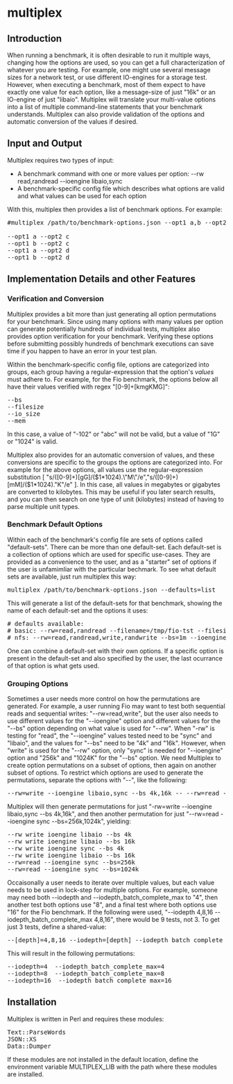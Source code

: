 # multiplex

## Introduction
When running a benchmark, it is often desirable to run it multiple ways, changing how the options are used, so you can get a full characterization of whatever you are testing.  For example, one might use several message sizes for a network test, or use different IO-engines for a storage test.  However, when executing a benchmark, most of them expect to have exactly one value for each option, like a message-size of just "16k" or an IO-engine of just "libaio".  Multiplex will translate your multi-value options into a list of multiple command-line statements that your benchmark understands.  Multiplex can also provide validation of the options and automatic conversion of the values if desired.

## Input and Output
Multiplex requires two types of input:

* A benchmark command with one or more values per option: --rw read,randread --ioengine libaio,sync
* A benchmark-specific config file which describes what options are valid and what values can be used for each option

With this, multiplex then provides a list of benchmark options.  For example:

<pre>#multiplex /path/to/benchmark-options.json --opt1 a,b --opt2 c,d

--opt1 a --opt2 c
--opt1 b --opt2 c
--opt1 a --opt2 d
--opt1 b --opt2 d</pre>

## Implementation Details and other Features

### Verification and Conversion
Multiplex provides a bit more than just generating all option permutations for your benchmark.  Since using many options with many values per option can generate potentially hundreds of individual tests, multiplex also provides option verification for your benchmark.  Verifying these options before submitting possibly hundreds of benchmark executions can save time if you happen to have an error in your test plan.

Within the benchmark-specific config file, options are categorized into groups, each group having a regular-expression that the option's *values* must adhere to.  For example, for the Fio benchmark, the options below all have their values verified with regex  "[0-9]+[kmgKMG]":

<pre>--bs
--filesize
--io_size
--mem</pre>

In this case, a value of "-102" or "abc" will not be valid, but a value of "1G" or "1024" is valid.

Multiplex also provides for an automatic conversion of values, and these conversions are specific to the groups the options are categorized into.  For example for the above options, all values use the regular-expression substitution [ "s/([0-9]+)[gG]/($1*1024).\"M\"/e","s/([0-9]+)[mM]/($1*1024).\"K\"/e" ].  In this case, all values in megabytes or gigabytes are converted to kilobytes.  This may be useful if you later search results, and you can then search on one type of unit (kilobytes) instead of having to parse multiple unit types.

### Benchmark Default Options
Within each of the benchmark's config file are sets of options called "default-sets".  There can be more than one default-set.  Each default-set is a collection of options which are used for specific use-cases.  They are provided as a convenience to the user, and as a "starter" set of options if the user is unfamimliar with the particular bechmark.  To see what default sets are available, just run multiplex this way:

<pre>multiplex /path/to/benchmark-options.json --defaults=list</pre>

This will generate a list of the default-sets for that benchmark, showing the name of each default-set and the options it uses: 
<pre># defaults available:
# basic: --rw=read,randread --filename=/tmp/fio-tst --filesize=256M --runtime=30s --bs=16k --time_based=1
# nfs: --rw=read,randread,write,randwrite --bs=1m --ioengine=sync --numjobs=1 --runtime=30s --filesize=512M</pre>
 One can combine a default-set with their own options.  If a specific option is present in the default-set and also specified by the user, the last ocurrance of that option is what gets used.


### Grouping Options
Sometimes a user needs more control on how the permutations are generated.  For example, a user running Fio may want to test both sequential reads and sequential writes: "--rw=read,write", but the user also needs to use different values for the "--ioengine" option and different values for the "--bs" option depending on what value is used for "--rw".  When "-rw" is testing for "read", the "--ioengine" values tested need to be "sync" and "libaio", and the values for "--bs" need to be "4k" and "16k".   However, when "write" is used for the "--rw" option, only "sync" is needed for "--ioengine" option and "256k" and "1024K" for the "--bs" option.  We need Multiplex to create option permutations on a subset of options, then again on another subset of options.  To restrict which options are used to generate the permutations, separate the options with "--", like the following:

<pre>--rw=write --ioengine libaio,sync --bs 4k,16k -- --rw=read --ioengine sync --bs=256k,1024k</pre>

Multiplex will then generate permutations for just "-rw=write --ioengine libaio,sync --bs 4k,16k", and then another permutation for just "--rw=read --ioengine sync --bs=256k,1024k", yielding:

<pre>--rw write ioengine libaio --bs 4k
--rw write ioengine libaio --bs 16k
--rw write ioengine sync --bs 4k
--rw write ioengine libaio --bs 16k
--rw=read --ioengine sync --bs=256k
--rw=read --ioengine sync --bs=1024k</pre>

Occaisonally a user needs to iterate over multiple values, but each value needs to be used in lock-step for multiple options.  For example, someone may need both --iodepth and --iodepth_batch_complete_max to "4", then another test both options use "8", and a final test where both options use "16" for the Fio benchmark.  If the following were used, "--iodepth 4,8,16 --iodepth_batch_complete_max 4,8,16", there would be 9 tests, not 3.  To get just 3 tests, define a shared-value:

<pre>--[depth]=4,8,16 --iodepth=[depth] --iodepth_batch_complete_max=[depth]</pre>

This will result in the following permutations:

<pre>--iodepth=4  --iodepth_batch_complete_max=4
--iodepth=8  --iodepth_batch_complete_max=8
--iodepth=16  --iodepth_batch_complete_max=16</pre>

## Installation
Multiplex is written in Perl and requires these modules:
<pre>Text::ParseWords
JSON::XS
Data::Dumper</pre>

If these modules are not installed in the default location, define the environment variable MULTIPLEX_LIB with the path where these modules are installed.
